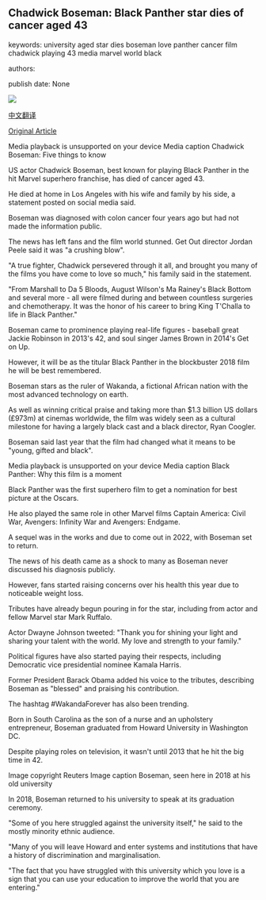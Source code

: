 ## Chadwick Boseman: Black Panther star dies of cancer aged 43

keywords: university aged star dies boseman love panther cancer film chadwick playing 43 media marvel world black

authors: 

publish date: None

![](https://ichef.bbci.co.uk/images/ic/1024x576/p08q006q.jpg)

[中文翻译](Chadwick%20Boseman%3A%20Black%20Panther%20star%20dies%20of%20cancer%20aged%2043_zh.md)

[Original Article](https://www.bbc.com/news/world-us-canada-53955912)

Media playback is unsupported on your device Media caption Chadwick Boseman: Five things to know

US actor Chadwick Boseman, best known for playing Black Panther in the hit Marvel superhero franchise, has died of cancer aged 43.

He died at home in Los Angeles with his wife and family by his side, a statement posted on social media said.

Boseman was diagnosed with colon cancer four years ago but had not made the information public.

The news has left fans and the film world stunned. Get Out director Jordan Peele said it was "a crushing blow".

"A true fighter, Chadwick persevered through it all, and brought you many of the films you have come to love so much," his family said in the statement.

"From Marshall to Da 5 Bloods, August Wilson's Ma Rainey's Black Bottom and several more - all were filmed during and between countless surgeries and chemotherapy. It was the honor of his career to bring King T'Challa to life in Black Panther."

Boseman came to prominence playing real-life figures - baseball great Jackie Robinson in 2013's 42, and soul singer James Brown in 2014's Get on Up.

However, it will be as the titular Black Panther in the blockbuster 2018 film he will be best remembered.

Boseman stars as the ruler of Wakanda, a fictional African nation with the most advanced technology on earth.

As well as winning critical praise and taking more than $1.3 billion US dollars (£973m) at cinemas worldwide, the film was widely seen as a cultural milestone for having a largely black cast and a black director, Ryan Coogler.

Boseman said last year that the film had changed what it means to be "young, gifted and black".

Media playback is unsupported on your device Media caption Black Panther: Why this film is a moment

Black Panther was the first superhero film to get a nomination for best picture at the Oscars.

He also played the same role in other Marvel films Captain America: Civil War, Avengers: Infinity War and Avengers: Endgame.

A sequel was in the works and due to come out in 2022, with Boseman set to return.

The news of his death came as a shock to many as Boseman never discussed his diagnosis publicly.

However, fans started raising concerns over his health this year due to noticeable weight loss.

Tributes have already begun pouring in for the star, including from actor and fellow Marvel star Mark Ruffalo.

Actor Dwayne Johnson tweeted: "Thank you for shining your light and sharing your talent with the world. My love and strength to your family."

Political figures have also started paying their respects, including Democratic vice presidential nominee Kamala Harris.

Former President Barack Obama added his voice to the tributes, describing Boseman as "blessed" and praising his contribution.

The hashtag \#WakandaForever has also been trending.

Born in South Carolina as the son of a nurse and an upholstery entrepreneur, Boseman graduated from Howard University in Washington DC.

Despite playing roles on television, it wasn't until 2013 that he hit the big time in 42.

Image copyright Reuters Image caption Boseman, seen here in 2018 at his old university

In 2018, Boseman returned to his university to speak at its graduation ceremony.

"Some of you here struggled against the university itself," he said to the mostly minority ethnic audience.

"Many of you will leave Howard and enter systems and institutions that have a history of discrimination and marginalisation.

"The fact that you have struggled with this university which you love is a sign that you can use your education to improve the world that you are entering."